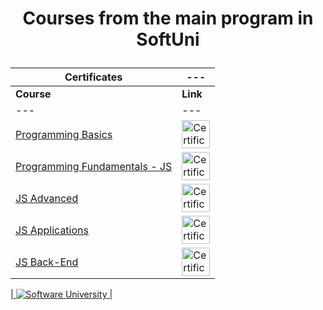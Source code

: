 # <p align="center"> Courses from the main program in SoftUni </p>

|**Certificates**|---|
|---|---|
|**Course**|**Link**| 
|---|---|
|<a href="https://softuni.bg/trainings/2969/programming-basics-with-java-june-2020" > Programming Basics </a>   | <a href="https://softuni.bg/certificates/details/85355/6878f4c1"> <img width="45px" height="45px" src="https://i.ibb.co/Q8PjdjC/istockphoto-1136599028-612x612.png" alt="Certificate Link"></a> |
|<a href="https://softuni.bg/trainings/3133/js-fundamentals-september-2020" > Programming Fundamentals - JS </a>  | <a href="https://softuni.bg/certificates/details/96826/784d91dc"> <img width="45px" height="45px" src="https://i.ibb.co/Q8PjdjC/istockphoto-1136599028-612x612.png" alt="Certificate Link"></a> |
|<a href="https://softuni.bg/trainings/3217/js-advanced-january-2021" > JS Advanced </a>  | <a href="https://softuni.bg/Certificates/Details/98331/792f4acb"> <img width="45px" height="45px" src="https://i.ibb.co/Q8PjdjC/istockphoto-1136599028-612x612.png" alt="Certificate Link"></a> |
|<a href="https://softuni.bg/trainings/3218/js-applications-february-2021" > JS Applications </a>  | <a href="https://softuni.bg/Certificates/Details/102400/d82a9abb"> <img width="45px" height="45px" src="https://i.ibb.co/Q8PjdjC/istockphoto-1136599028-612x612.png" alt="Certificate Link"></a> |
|<a href="https://softuni.bg/trainings/3357/js-back-end-may-2021" > JS Back-End </a>  | <a href="https://softuni.bg/Certificates/Details/108963/85265c2a"> <img width="45px" height="45px" src="https://i.ibb.co/Q8PjdjC/istockphoto-1136599028-612x612.png" alt="Certificate Link"></a> |


|<a href="https://softuni.bg/trainings/courses" rel="Courses">
<img src="https://i.ibb.co/Hd8K1fn/Software-University-logo-horizontal.png" alt="Software University">
<a/> |
